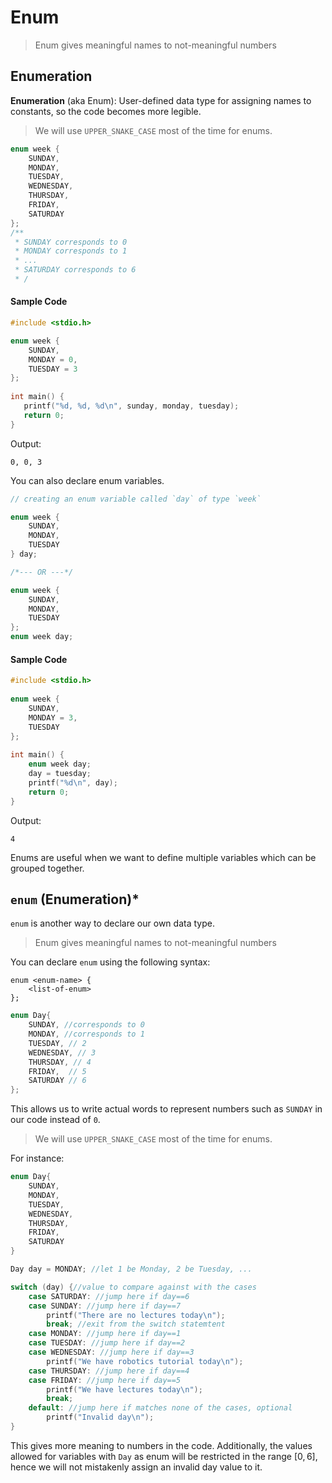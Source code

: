 # Enum

> Enum gives meaningful names to not-meaningful numbers

## Enumeration

**Enumeration** (aka Enum): User-defined data type for assigning names to constants, so the code becomes more legible.

> We will use `UPPER_SNAKE_CASE` most of the time for enums.

```c
enum week {
    SUNDAY, 
    MONDAY, 
    TUESDAY, 
    WEDNESDAY, 
    THURSDAY, 
    FRIDAY, 
    SATURDAY
};
/**
 * SUNDAY corresponds to 0
 * MONDAY corresponds to 1
 * ...
 * SATURDAY corresponds to 6
 * /
```

#### Sample Code

```c
#include <stdio.h> 

enum week {
    SUNDAY, 
    MONDAY = 0, 
    TUESDAY = 3
};
  
int main() { 
   printf("%d, %d, %d\n", sunday, monday, tuesday); 
   return 0; 
}
```

Output:

```
0, 0, 3
```

You can also declare enum variables.

```c
// creating an enum variable called `day` of type `week`

enum week {
    SUNDAY, 
    MONDAY, 
    TUESDAY
} day;

/*--- OR ---*/

enum week {
    SUNDAY, 
    MONDAY, 
    TUESDAY
};
enum week day;
```

#### Sample Code

```c
#include <stdio.h> 
  
enum week {
    SUNDAY, 
    MONDAY = 3, 
    TUESDAY
}; 
  
int main() { 
    enum week day; 
    day = tuesday; 
    printf("%d\n", day); 
    return 0;
}
```

Output:

```
4
```

Enums are useful when we want to define multiple variables which can be grouped together.


## `enum` (Enumeration)*

`enum` is another way to declare our own data type.

> Enum gives meaningful names to not-meaningful numbers

You can declare `enum` using the following syntax:

```
enum <enum-name> {
    <list-of-enum>
};
```

```c
enum Day{
    SUNDAY, //corresponds to 0
    MONDAY, //corresponds to 1
    TUESDAY, // 2
    WEDNESDAY, // 3
    THURSDAY, // 4
    FRIDAY,  // 5
    SATURDAY // 6
};
```

This allows us to write actual words to represent numbers such as `SUNDAY` in our code instead of `0`.

> We will use `UPPER_SNAKE_CASE` most of the time for enums.

For instance:
```c
enum Day{
    SUNDAY,
    MONDAY,
    TUESDAY,
    WEDNESDAY,
    THURSDAY,
    FRIDAY,
    SATURDAY
}

Day day = MONDAY; //let 1 be Monday, 2 be Tuesday, ...

switch (day) {//value to compare against with the cases
    case SATURDAY: //jump here if day==6
    case SUNDAY: //jump here if day==7
        printf("There are no lectures today\n");
        break; //exit from the switch statemtent
    case MONDAY: //jump here if day==1
    case TUESDAY: //jump here if day==2
    case WEDNESDAY: //jump here if day==3
        printf("We have robotics tutorial today\n");
    case THURSDAY: //jump here if day==4
    case FRIDAY: //jump here if day==5
        printf("We have lectures today\n");
        break;
    default: //jump here if matches none of the cases, optional
        printf("Invalid day\n");
}
```

This gives more meaning to numbers in the code. Additionally, the values allowed for variables with `Day` as enum will be restricted in the range $[0,6]$, hence we will not mistakenly assign an invalid day value to it.